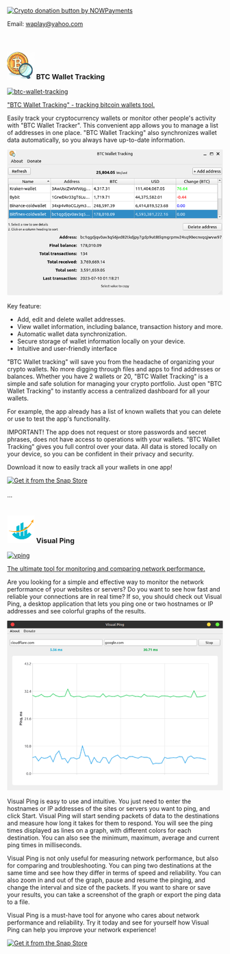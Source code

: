 

<a href="https://nowpayments.io/donation?api_key=X1QFVQG-31Z4VTA-QNPGNHV-EMN5JHY&source=lk_donation&medium=referral" target="_blank"><img src="https://nowpayments.io/images/embeds/donation-button-white.svg" alt="Crypto donation button by NOWPayments"></a>

Email: [waplay@yahoo.com](mailto:waplay@yahoo.com)
<br>
<br>
<br>
### <img src="./img/btc-wallet-tracking/logo.png" title="" alt="" width="64"> BTC Wallet Tracking

[![btc-wallet-tracking](https://snapcraft.io/btc-wallet-tracking/badge.svg)](https://snapcraft.io/btc-wallet-tracking)

<u>"BTC Wallet Tracking" - tracking bitcoin wallets tool.</u>

Easily track your cryptocurrency wallets or monitor other people's activity with "BTC Wallet Tracker". This convenient app allows you to manage a list of addresses in one place. "BTC Wallet Tracking" also synchronizes wallet data automatically, so you always have up-to-date information.

<img src="./img/btc-wallet-tracking/screenshot.png" title="" alt="" width="600">

Key feature:

- Add, edit and delete wallet addresses.
- View wallet information, including balance, transaction history and more.
- Automatic wallet data synchronization.
- Secure storage of wallet information locally on your device.
- Intuitive and user-friendly interface

"BTC Wallet tracking" will save you from the headache of organizing your crypto wallets. No more digging through files and apps to find addresses or balances. Whether you have 2 wallets or 20, "BTC Wallet Tracking" is a simple and safe solution for managing your crypto portfolio. Just open "BTC Wallet Tracking" to instantly access a centralized dashboard for all your wallets. 

For example, the app already has a list of known wallets that you can delete or use to test the app's functionality.

IMPORTANT! The app does not request or store passwords and secret phrases, does not have access to operations with your wallets.
"BTC Wallet Tracking" gives you full control over your data. All data is stored locally on your device, so you can be confident in their privacy and security.

Download it now to easily track all your wallets in one app!

[![Get it from the Snap Store](https://snapcraft.io/static/images/badges/en/snap-store-black.svg)](https://snapcraft.io/btc-wallet-tracking)
<br>
<br>
...
<br>
<br>
### <img src="./img/vping/logo-vping.png" title="" alt="" width="64"> Visual Ping

[![vping](https://snapcraft.io/vping/badge.svg)](https://snapcraft.io/vping)

<u>The ultimate tool for monitoring and comparing network performance.</u>

Are you looking for a simple and effective way to monitor the network performance of your websites or servers? Do you want to see how fast and reliable your connections are in real time? If so, you should check out Visual Ping, a desktop application that lets you ping one or two hostnames or IP addresses and see colorful graphs of the results.

<img src="./img/vping/screenshot.png" title="" alt="" width="600">

Visual Ping is easy to use and intuitive. You just need to enter the hostnames or IP addresses of the sites or servers you want to ping, and click Start. Visual Ping will start sending packets of data to the destinations and measure how long it takes for them to respond. You will see the ping times displayed as lines on a graph, with different colors for each destination. You can also see the minimum, maximum, average and current ping times in milliseconds.

Visual Ping is not only useful for measuring network performance, but also for comparing and troubleshooting. You can ping two destinations at the same time and see how they differ in terms of speed and reliability. You can also zoom in and out of the graph, pause and resume the pinging, and change the interval and size of the packets. If you want to share or save your results, you can take a screenshot of the graph or export the ping data to a file.

Visual Ping is a must-have tool for anyone who cares about network performance and reliability. Try it today and see for yourself how Visual Ping can help you improve your network experience!

[![Get it from the Snap Store](https://snapcraft.io/static/images/badges/en/snap-store-black.svg)](https://snapcraft.io/vping)

